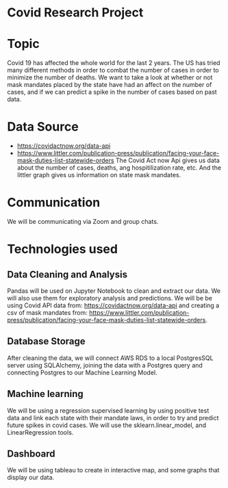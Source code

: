 # Covid Research Project


# Topic 
Covid 19 has affected the whole world for the last 2 years. The US has tried many different methods in order to combat the number of cases in order to minimize the number of deaths. We want to take a look at whether or not mask mandates placed by the state have had an affect on the number of cases, and if we can predict a spike in the number of cases based on past data. 

# Data Source 
* https://covidactnow.org/data-api
* https://www.littler.com/publication-press/publication/facing-your-face-mask-duties-list-statewide-orders
The Covid Act now Api gives us data about the number of cases, deaths, ang hospitilization rate, etc. And the littler graph gives us information on state mask mandates. 

# Communication 
We will be communicating via Zoom and group chats.

# Technologies used 

## Data Cleaning and Analysis
Pandas will be used on Jupyter Notebook to clean and extract our data. We will also use them for exploratory analysis and predictions. We will be be using Covid API data from: https://covidactnow.org/data-api and creating a csv of mask mandates from: https://www.littler.com/publication-press/publication/facing-your-face-mask-duties-list-statewide-orders.


## Database Storage 
After cleaning the data, we will connect AWS RDS to a local PostgresSQL server using SQLAlchemy, joining the data with a Postgres query and connecting Postgres to our Machine Learning Model.

## Machine learning
We will be using a regression supervised learning by using positive test data and link each state with their mandate laws, in order to try and predict future spikes in covid cases. We will use the sklearn.linear_model, and LinearRegression tools. 

## Dashboard 
We will be using tableau to create in interactive map, and some graphs that display our data. 
